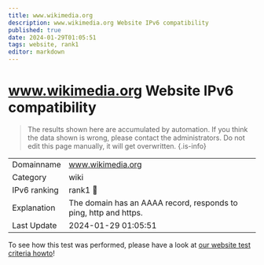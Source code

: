 ```yaml
---
title: www.wikimedia.org
description: www.wikimedia.org Website IPv6 compatibility
published: true
date: 2024-01-29T01:05:51
tags: website, rank1
editor: markdown
---
```


# www.wikimedia.org Website IPv6 compatibility

> The results shown here are accumulated by automation. If you think the data shown is wrong, please contact the administrators. 
> Do not edit this page manually, it will get overwritten.
{.is-info}


|   |   |
| - | - |
| Domainname | www.wikimedia.org
| Category | wiki |
| IPv6 ranking | rank1 :1st_place_medal: |
| Explanation | The domain has an AAAA record, responds to ping, http and https. |
| Last Update | 2024-01-29 01:05:51 |

To see how this test was performed, please have a look at [our website test criteria howto](/howto/testcriteria/website)!

